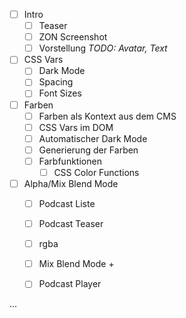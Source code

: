 - [ ] Intro
	- [ ] Teaser
	- [ ] ZON Screenshot
	- [ ] Vorstellung _TODO: Avatar, Text_
- [ ] CSS Vars
	- [ ] Dark Mode
	- [ ] Spacing
	- [ ] Font Sizes
- [ ] Farben
	- [ ] Farben als Kontext aus dem CMS
	- [ ] CSS Vars im DOM
	- [ ] Automatischer Dark Mode
	- [ ] Generierung der Farben
	- [ ] Farbfunktionen
		- [ ] CSS Color Functions
- [ ] Alpha/Mix Blend Mode
	- [ ] Podcast Liste
	- [ ] Podcast Teaser
	- [ ] rgba
	- [ ] Mix Blend Mode +
	- [ ] Podcast Player


...